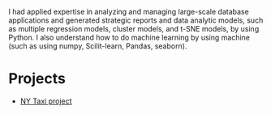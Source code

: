 
I had applied expertise in analyzing and managing large-scale database applications and generated strategic reports and data analytic models, such as multiple regression models, cluster models, and t-SNE models, by using Python. I also understand how to do machine learning by using machine (such as using numpy, Scilit-learn, Pandas, seaborn). 

# Projects
- [NY Taxi project]()
